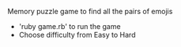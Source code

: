 Memory puzzle game to find all the pairs of emojis

+ 'ruby game.rb' to run the game
+ Choose difficulty from Easy to Hard
